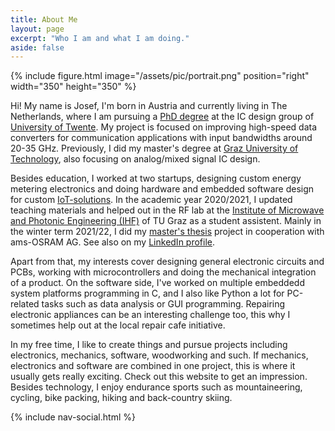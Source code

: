 ```yaml
---
title: About Me
layout: page
excerpt: "Who I am and what I am doing."
aside: false
---
```


{% include figure.html image="/assets/pic/portrait.png" position="right" width="350" height="350" %}

Hi! My name is Josef, I'm born in Austria and currently living in The Netherlands, where I am pursuing a [PhD degree](https://people.utwente.nl/j.heel) at the IC design group of [University of Twente](https://www.utwente.nl/). My project is focused on improving high-speed data converters for communication applications with input bandwidths around 20-35 GHz. Previously, I did my master's degree at [Graz University of Technology](https://www.tugraz.at/home/), also focusing on analog/mixed signal IC design.

Besides education, I worked at two startups, designing custom energy metering electronics and doing hardware and embedded software design for custom [IoT-solutions](https://www.sloc.one/). In the academic year 2020/2021, I updated teaching materials and helped out in the RF lab at the [Institute of Microwave and Photonic Engineering (IHF)](https://www.tugraz.at/institute/ihf/home/) of TU Graz as a student assistent. Mainly in the winter term 2021/22, I did my [master's thesis](../electronics/projects/2022/06/27/master-thesis/) project in cooperation with ams-OSRAM AG. See also on my [LinkedIn profile](https://www.linkedin.com/in/josefheel).

Apart from that, my interests cover designing general electronic circuits and PCBs, working with microcontrollers and doing the mechanical integration of a product. On the software side, I've worked on multiple embeddedd system platforms programming in C, and I also like Python a lot for PC-related tasks such as data analysis or GUI programming. Repairing electronic appliances can be an interesting challenge too, this why I sometimes help out at the local repair cafe initiative. 

In my free time, I like to create things and pursue projects including electronics, mechanics, software, woodworking and such. If mechanics, electronics and software are combined in one project, this is where it usually gets really exciting. Check out this website to get an impression. Besides technology, I enjoy endurance sports such as mountaineering, cycling, bike packing, hiking and back-country skiing.

{% include nav-social.html %}
